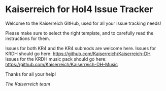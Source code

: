 # Kaiserreich for HoI4 Issue Tracker

Welcome to the Kaiserreich GitHub, used for all your issue tracking needs!

Please make sure to select the right template, and to carefully read the instructions for them.

Issues for both KR4 and the KR4 submods are welcome here.
Issues for KRDH should go here: https://github.com/Kaiserreich/Kaiserreich-DH
Issues for the KRDH music pack should go here: https://github.com/Kaiserreich/Kaiserreich-DH-Music

Thanks for all your help!

*The Kaiserreich team*

